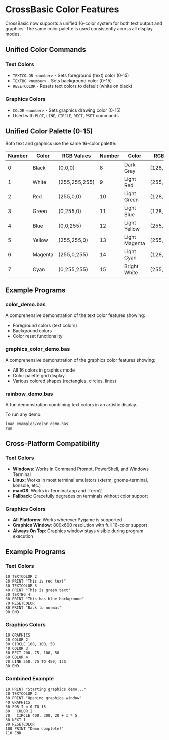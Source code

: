 # CrossBasic Color Features

CrossBasic now supports a unified 16-color system for both text output and graphics. The same color palette is used consistently across all display modes.

## Unified Color Commands

### Text Colors
- `TEXTCOLOR <number>` - Sets foreground (text) color (0-15)
- `TEXTBG <number>` - Sets background color (0-15)  
- `RESETCOLOR` - Resets text colors to default (white on black)

### Graphics Colors
- `COLOR <number>` - Sets graphics drawing color (0-15)
- Used with `PLOT`, `LINE`, `CIRCLE`, `RECT`, `PSET` commands

## Unified Color Palette (0-15)

Both text and graphics use the same 16-color palette:

| Number | Color         | RGB Values    | Number | Color           | RGB Values    |
|--------|---------------|---------------|--------|-----------------|---------------|
| 0      | Black         | (0,0,0)       | 8      | Dark Gray       | (128,128,128) |
| 1      | White         | (255,255,255) | 9      | Light Red       | (255,128,128) |
| 2      | Red           | (255,0,0)     | 10     | Light Green     | (128,255,128) |
| 3      | Green         | (0,255,0)     | 11     | Light Blue      | (128,128,255) |
| 4      | Blue          | (0,0,255)     | 12     | Light Yellow    | (255,255,128) |
| 5      | Yellow        | (255,255,0)   | 13     | Light Magenta   | (255,128,255) |
| 6      | Magenta       | (255,0,255)   | 14     | Light Cyan      | (128,255,255) |
| 7      | Cyan          | (0,255,255)   | 15     | Bright White    | (255,255,255) |

## Example Programs

### color_demo.bas
A comprehensive demonstration of the text color features showing:
- Foreground colors (text colors)
- Background colors 
- Color reset functionality

### graphics_color_demo.bas
A comprehensive demonstration of the graphics color features showing:
- All 16 colors in graphics mode
- Color palette grid display
- Various colored shapes (rectangles, circles, lines)

### rainbow_demo.bas
A fun demonstration combining text colors in an artistic display.

To run any demo:
```
load examples/color_demo.bas
run
```

## Cross-Platform Compatibility

### Text Colors
- **Windows**: Works in Command Prompt, PowerShell, and Windows Terminal
- **Linux**: Works in most terminal emulators (xterm, gnome-terminal, konsole, etc.)
- **macOS**: Works in Terminal.app and iTerm2
- **Fallback**: Gracefully degrades on terminals without color support

### Graphics Colors  
- **All Platforms**: Works wherever Pygame is supported
- **Graphics Window**: 800x600 resolution with full 16-color support
- **Always On Top**: Graphics window stays visible during program execution

## Example Programs

### Text Colors
```basic
10 TEXTCOLOR 2
20 PRINT "This is red text"
30 TEXTCOLOR 3  
40 PRINT "This is green text"
50 TEXTBG 4
60 PRINT "This has blue background"
70 RESETCOLOR
80 PRINT "Back to normal"
90 END
```

### Graphics Colors
```basic
10 GRAPHICS
20 COLOR 2
30 CIRCLE 100, 100, 50
40 COLOR 3
50 RECT 200, 75, 100, 50
60 COLOR 4
70 LINE 350, 75 TO 450, 125
80 END
```

### Combined Example
```basic
10 PRINT "Starting graphics demo..."
20 TEXTCOLOR 2
30 PRINT "Opening graphics window"
40 GRAPHICS
50 FOR I = 0 TO 15
60   COLOR I
70   CIRCLE 400, 300, 20 + I * 5
80 NEXT I
90 RESETCOLOR
100 PRINT "Demo complete!"
110 END
```
